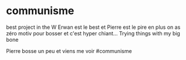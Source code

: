# communisme
best project in the W
Erwan est le best et Pierre est le pire en plus on as zéro motiv pour bosser et c'est hyper chiant...
Trying things with my big bone

Pierre bosse un peu et viens me voir #communisme